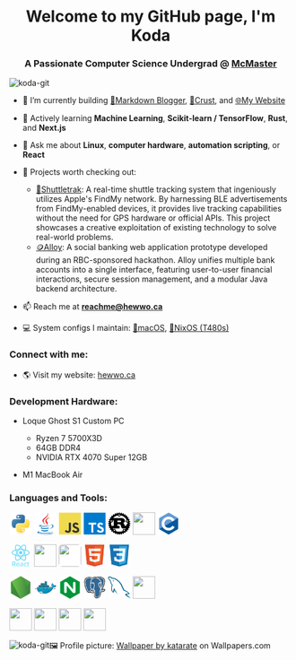 <h1 align="center">Welcome to my GitHub page, I'm Koda</h1>
<h3 align="center">A Passionate Computer Science Undergrad @ <a href="https://mcmaster.ca">McMaster</a></h3>

<p align="left">
  <img src="https://komarev.com/ghpvc/?username=koda-git&label=Profile%20views&color=0e75b6&style=flat" alt="koda-git" />
</p>

- 🔭 I’m currently building [📝Markdown Blogger](https://github.com/koda-git/mdblogger), [🥐Crust](https://github.com/koda-git/crust), and [🌐My Website](https://hewwo.ca)

- 🌱 Actively learning **Machine Learning**, **Scikit-learn / TensorFlow**, **Rust**, and **Next.js**

- 💬 Ask me about **Linux**, **computer hardware**, **automation scripting**, or **React**

- 💾 Projects worth checking out:
  - [📍Shuttletrak](https://github.com/koda-git/shuttletrak): A real-time shuttle tracking system that ingeniously utilizes Apple's FindMy network. By harnessing BLE advertisements from FindMy-enabled devices, it provides live tracking capabilities without the need for GPS hardware or official APIs. This project showcases a creative exploitation of existing technology to solve real-world problems.
  - [🪙Alloy](https://github.com/koda-git/alloy): A social banking web application prototype developed during an RBC-sponsored hackathon. Alloy unifies multiple bank accounts into a single interface, featuring user-to-user financial interactions, secure session management, and a modular Java backend architecture.

- 📫 Reach me at **reachme@hewwo.ca**

- 💻 System configs I maintain: [🍎macOS](https://github.com/koda-git/config-mac), [🐧NixOS (T480s)](https://github.com/koda-git/nix-config-t480s)

<h3 align="left">Connect with me:</h3>

- 🌎 Visit my website: [hewwo.ca](https://hewwo.ca)

<h3 align="left">Development Hardware:</h3>

- Loque Ghost S1 Custom PC  
  - Ryzen 7 5700X3D  
  - 64GB DDR4  
  - NVIDIA RTX 4070 Super 12GB

- M1 MacBook Air

<h3 align="left">Languages and Tools:</h3>
<p align="left">
  <!-- Languages -->
  <a href="https://www.python.org" target="_blank"><img src="https://raw.githubusercontent.com/devicons/devicon/master/icons/python/python-original.svg" width="40" height="40"/></a>
  <a href="https://www.java.com" target="_blank"><img src="https://raw.githubusercontent.com/devicons/devicon/master/icons/java/java-original.svg" width="40" height="40"/></a>
  <a href="https://developer.mozilla.org/en-US/docs/Web/JavaScript" target="_blank"><img src="https://raw.githubusercontent.com/devicons/devicon/master/icons/javascript/javascript-original.svg" width="40" height="40"/></a>
  <a href="https://www.typescriptlang.org/" target="_blank"><img src="https://raw.githubusercontent.com/devicons/devicon/master/icons/typescript/typescript-original.svg" width="40" height="40"/></a>
  <a href="https://www.rust-lang.org" target="_blank"><img src="https://raw.githubusercontent.com/devicons/devicon/master/icons/rust/rust-plain.svg" width="40" height="40"/></a>
  <a href="https://www.gnu.org/software/bash/" target="_blank"><img src="https://www.vectorlogo.zone/logos/gnu_bash/gnu_bash-icon.svg" width="40" height="40"/></a>
  <a href="https://www.cprogramming.com/" target="_blank"><img src="https://raw.githubusercontent.com/devicons/devicon/master/icons/c/c-original.svg" width="40" height="40"/></a>

  <!-- Web / Frontend -->
  <a href="https://reactjs.org/" target="_blank"><img src="https://raw.githubusercontent.com/devicons/devicon/master/icons/react/react-original-wordmark.svg" width="40" height="40"/></a>
  <a href="https://tailwindcss.com/" target="_blank"><img src="https://www.vectorlogo.zone/logos/tailwindcss/tailwindcss-icon.svg" width="40" height="40"/></a>
  <a href="https://nextjs.org/" target="_blank"><img src="https://cdn.jsdelivr.net/gh/devicons/devicon/icons/nextjs/nextjs-original.svg" width="40" height="40" style="background:white; border-radius:6px"/></a>
  <a href="https://developer.mozilla.org/en-US/docs/Web/HTML" target="_blank"><img src="https://raw.githubusercontent.com/devicons/devicon/master/icons/html5/html5-original.svg" width="40" height="40"/></a>
  <a href="https://developer.mozilla.org/en-US/docs/Web/CSS" target="_blank"><img src="https://raw.githubusercontent.com/devicons/devicon/master/icons/css3/css3-original.svg" width="40" height="40"/></a>

  <!-- Backend / DevOps -->
  <a href="https://nodejs.org" target="_blank"><img src="https://raw.githubusercontent.com/devicons/devicon/master/icons/nodejs/nodejs-original.svg" width="40" height="40"/></a>
  <a href="https://www.docker.com/" target="_blank"><img src="https://raw.githubusercontent.com/devicons/devicon/master/icons/docker/docker-original.svg" width="40" height="40"/></a>
  <a href="https://nginx.org/" target="_blank"><img src="https://raw.githubusercontent.com/devicons/devicon/master/icons/nginx/nginx-original.svg" width="40" height="40"/></a>
  <a href="https://www.postgresql.org/" target="_blank"><img src="https://raw.githubusercontent.com/devicons/devicon/master/icons/postgresql/postgresql-original.svg" width="40" height="40"/></a>
  <a href="https://www.mysql.com/" target="_blank"><img src="https://raw.githubusercontent.com/devicons/devicon/master/icons/mysql/mysql-original.svg" width="40" height="40"/></a>
  <a href="https://git-scm.com/" target="_blank"><img src="https://www.vectorlogo.zone/logos/git-scm/git-scm-icon.svg" width="40" height="40"/></a>

  <!-- ML / Cloud / Monitoring -->
  <a href="https://scikit-learn.org/" target="_blank"><img src="https://upload.wikimedia.org/wikipedia/commons/0/05/Scikit_learn_logo_small.svg" width="40" height="40"/></a>
  <a href="https://www.tensorflow.org/" target="_blank"><img src="https://www.vectorlogo.zone/logos/tensorflow/tensorflow-icon.svg" width="40" height="40"/></a>
  <a href="https://cloud.google.com/" target="_blank"><img src="https://www.vectorlogo.zone/logos/google_cloud/google_cloud-icon.svg" width="40" height="40"/></a>
  <a href="https://grafana.com/" target="_blank"><img src="https://www.vectorlogo.zone/logos/grafana/grafana-icon.svg" width="40" height="40"/></a>
</p>

<p><img align="left" src="https://github-readme-stats.vercel.app/api/top-langs?username=koda-git&show_icons=true&locale=en&layout=compact" alt="koda-git" /></p>

<!-- Not ready for GitHub grades yet — I get that! -->
<!-- <p>&nbsp;<img align="center" src="https://github-readme-stats.vercel.app/api?username=koda-git&show_icons=true&locale=en" alt="koda-git" /></p> -->

<p>🖼️ Profile picture: <a href="https://wallpapers.com/picture/russian-blue-cat-pictures-gtrml5zh80hjtdlo.html">Wallpaper by katarate</a> on Wallpapers.com</p>
